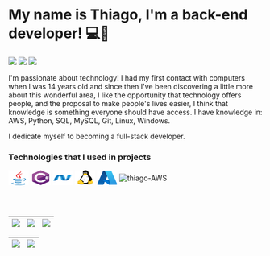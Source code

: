 # My name is Thiago, I'm a back-end developer! 💻📱
   
   
<p>
   
   <div> 
  <a href="https://www.linkedin.com/in/thiagosilvateixeira" target="_blank"><img src="https://img.shields.io/badge/-LinkedIn-%230077B5?style=for-the-badge&logo=linkedin&logoColor=white" target="_blank"></a> 
  <a href="https://twitter.com/xthiagoteixeira" target="_blank"><img src="https://img.shields.io/badge/Twitter-1DA1F2?style=for-the-badge&logo=twitter&logoColor=white" target="_blank"></a> 
  <a href="https://api.whatsapp.com/send?phone=5516981673555" target="_blank"><img src="https://camo.githubusercontent.com/904b9a232fa355dadbfaf51b241395f305f1e0110cb2967df18d2daf875faeec/68747470733a2f2f696d672e736869656c64732e696f2f62616467652f57686174734170702d3235443336363f7374796c653d666f722d7468652d6261646765266c6f676f3d7768617473617070266c6f676f436f6c6f723d7768697465" target="_blank"></a>     
   </div>

   <p>
   
   <div> 
I'm passionate about technology! I had my first contact with computers when I was 14 years old and since then I've been discovering a little more about this wonderful area, I like the opportunity that technology offers people, and the proposal to make people's lives easier, I think that knowledge is something everyone should have access. I have knowledge in: AWS, Python, SQL, MySQL, Git, Linux, Windows.

I dedicate myself to becoming a full-stack developer.

   </div>
   
   <p>
   
<h3>Technologies that I used in projects</h3>
   <div style="display: inline_block">
     <img align="center" alt="thiago-Java" height="30" width="40" src="https://github.com/devicons/devicon/blob/master/icons/java/java-original.svg">
     <img align="center" alt="thiago-Csharp" height="30" width="40" src="https://github.com/devicons/devicon/blob/master/icons/csharp/csharp-original.svg">
     <img align="center" alt="thiago-DotNet" height="30" width="40" src="https://github.com/devicons/devicon/blob/master/icons/dot-net/dot-net-original.svg">
     <img align="center" alt="thiago-Linux" height="30" width="40" src="https://github.com/devicons/devicon/blob/master/icons/linux/linux-original.svg">
     <img align="center" alt="thiago-Azure" height="30" width="40" src="https://github.com/devicons/devicon/blob/master/icons/azure/azure-original.svg">
     <img align="center" alt="thiago-AWS" height="30" width="40" src="https://w7.pngwing.com/pngs/221/535/png-transparent-amazon-dark-hd-logo.png">
   </div> 
   
<br><br>      

| ![](http://github-profile-summary-cards.vercel.app/api/cards/stats?username=xthiagoteixeira&theme=nord_dark) | ![](http://github-profile-summary-cards.vercel.app/api/cards/repos-per-language?username=xthiagoteixeira&hide=Html&theme=nord_dark) | ![](http://github-profile-summary-cards.vercel.app/api/cards/most-commit-language?username=xthiagoteixeira&theme=nord_dark) |
| :-: | :-: | :-: |

| ![](http://github-profile-summary-cards.vercel.app/api/cards/profile-details?username=xthiagoteixeira&theme=nord_dark) | ![](https://github-readme-streak-stats.herokuapp.com/?user=xthiagoteixeira&hide_border=true&date_format=M%20j%5B%2C%20Y%5D&background=2D3742&stroke=2D3742&ring=6bbbca&fire=6bbbca&currStreakNum=fff&sideNums=6bbbca&currStreakLabel=6bbbca&sideLabels=fff&dates=fff) |
| :-: | :-: |
